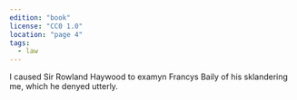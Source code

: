 ```yaml
---
edition: "book"
license: "CC0 1.0"
location: "page 4"
tags:
  - law
---
```

I caused Sir Rowland Haywood to examyn
Francys Baily of his sklandering me, which he denyed utterly.
